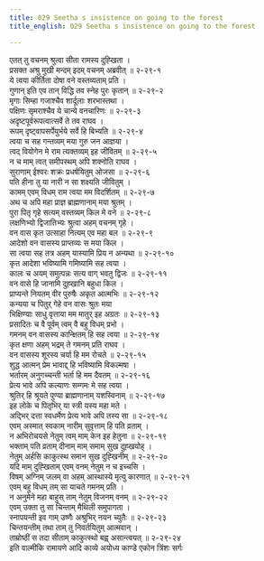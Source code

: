 ```yaml
---
title: 029 Seetha s insistence on going to the forest
title_english: 029 Seetha s insistence on going to the forest

---
```

एतत् तु वचनम् श्रुत्वा सीता रामस्य दुह्खिता ।  
प्रसक्त अश्रु मुखी मन्दम् इदम् वचनम् अब्रवीत् ॥ २-२९-१  
ये त्वया कीर्तिता दोषा वने वस्तव्यताम् प्रति ।  
गुणान् इति एव तान् विद्धि तव स्नेह पुरः कृतान् ॥ २-२९-२  
मृगाः सिम्हा गजाश्चैव शार्दूलाः शरभास्तथा ।  
पक्षिणः सृमराश्चैव ये चान्ये वनचारिणः ॥ २-२९-३  
अदृष्टपूर्वरूपत्वात्सर्वे ते तव राघव ।  
रूपम् दृष्ट्वापसर्पेयुर्भये सर्वे हि बिभ्यति ॥ २-२९-४  
त्वया च सह गन्तव्यम् मया गुरु जन आज्ञया ।  
त्वद् वियोगेन मे राम त्यक्तव्यम् इह जीवितम् ॥ २-२९-५  
न च माम् त्वत् समीपस्थम् अपि शक्नोति राघव ।  
सुराणाम् ईश्वरः शक्रः प्रधर्षयितुम् ओजसा ॥ २-२९-६  
पति हीना तु या नारी न सा शक्ष्यति जीवितुम् ।  
कामम् एवम् विधम् राम त्वया मम विदर्शितम् ॥ २-२९-७  
अथ च अपि महा प्राज्ञ ब्राह्मणानाम् मया श्रुतम् ।  
पुरा पितृ गृहे सत्यम् वस्तव्यम् किल मे वने ॥ २-२९-८  
लक्षणिभ्यो द्विजातिभ्यः श्रुत्वा अहम् वचनम् गृहे ।  
वन वास कृत उत्साहा नित्यम् एव महा बल ॥ २-२९-९  
आदेशो वन वासस्य प्राप्तव्यः स मया किल ।  
सा त्वया सह तत्र अहम् यास्यामि प्रिय न अन्यथा ॥ २-२९-१०  
कृत आदेशा भविष्यामि गमिष्यामि सह त्वया ।  
कालः च अयम् समुत्पन्नः सत्य वाग् भवतु द्विजः ॥ २-२९-११  
वन वासे हि जानामि दुह्खानि बहुधा किल ।  
प्राप्यन्ते नियतम् वीर पुरुषैः अकृत आत्मभिः ॥ २-२९-१२  
कन्यया च पितुर् गेहे वन वासः श्रुतः मया  
भिक्षिण्याः साधु वृत्ताया मम मातुर् इह अग्रतः ॥ २-२९-१३  
प्रसादितः च वै पूर्वम् त्वम् वै बहु विधम् प्रभो ।  
गमनम् वन वासस्य कान्क्षितम् हि सह त्वया ॥ २-२९-१४  
कृत क्षणा अहम् भद्रम् ते गमनम् प्रति राघव ।  
वन वासस्य शूरस्य चर्या हि मम रोचते ॥ २-२९-१५  
शुद्ध आत्मन् प्रेम भावाद्द् हि भविष्यामि विकल्मषा ।  
भर्तारम् अनुगच्चन्ती भर्ता हि मम दैवतम् ॥ २-२९-१६  
प्रेत्य भावे अपि कल्याणः सम्गमः मे सह त्वया ।  
श्रुतिर् हि श्रूयते पुण्या ब्राह्मणानाम् यशस्विनाम् ॥ २-२९-१७  
इह लोके च पितृभिर् या स्त्री यस्य महा मते ।  
अद्भिर् दत्ता स्वधर्मेण प्रेत्य भावे अपि तस्य सा ॥ २-२९-१८  
एवम् अस्मात् स्वकाम् नारीम् सुवृत्ताम् हि पति व्रताम् ।  
न अभिरोचयसे नेतुम् त्वम् माम् केन इह हेतुना ॥ २-२९-१९  
भक्ताम् पति व्रताम् दीनाम् माम् समाम् सुख दुह्खयोह् ।  
नेतुम् अर्हसि काकुत्स्थ समान सुख दुह्खिनीम् ॥ २-२९-२०  
यदि माम् दुह्खिताम् एवम् वनम् नेतुम् न च इच्चसि ।  
विषम् अग्निम् जलम् वा अहम् आस्थास्ये मृत्यु कारणात् ॥ २-२९-२१  
एवम् बहु विधम् तम् सा याचते गमनम् प्रति ।  
न अनुमेने महा बाहुस् ताम् नेतुम् विजनम् वनम् ॥ २-२९-२२  
एवम् उक्ता तु सा चिन्ताम् मैथिली समुपागता ।  
स्नापयन्ती इव गाम् उष्णैः अश्रुभिर् नयन च्युतैः ॥ २-२९-२३  
चिन्तयन्तीम् तथा ताम् तु निवर्तयितुम् आत्मवान् ।  
ताम्रोष्ठीं स तदा सीताम् काकुत्स्थो बह्व् असान्त्वयत् ॥ २-२९-२४  
इति वाल्मीकि रामायणे आदि काव्ये अयोध्य काण्डे एकोन त्रिंशः सर्गः